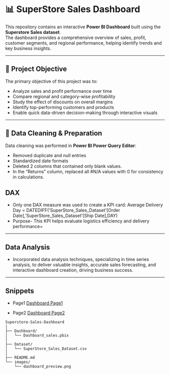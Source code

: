 # 📊 SuperStore Sales Dashboard

This repository contains an interactive **Power BI Dashboard** built using the **Superstore Sales dataset**.  
The dashboard provides a comprehensive overview of sales, profit, customer segments, and regional performance, helping identify trends and key business insights.

---

## 🧠 Project Objective

The primary objective of this project was to:
- Analyze sales and profit performance over time
- Compare regional and category-wise profitability
- Study the effect of discounts on overall margins
- Identify top-performing customers and products
- Enable quick data-driven decision-making through interactive visuals

---
## 🧹 Data Cleaning & Preparation

Data cleaning was performed in **Power BI Power Query Editor**:
- Removed duplicate and null entries
- Standardized date formats
- Deleted 2 columns that contained only blank values.
- In the “Returns” column, replaced all #N/A values with 0 for consistency in calculations.

## DAX

- Only one DAX measure was used to create a KPI card:
Average Delivery Day = DATEDIFF('SuperStore_Sales_Dataset'[Order Date],'SuperStore_Sales_Dataset'[Ship Date],DAY)
- Purpose- This KPI helps evaluate logistics efficiency and delivery performance=


---
## Data Analysis
- Incorporated data analysis
techniques, specializing in time
series analysis, to deliver valuable
insights, accurate sales forecasting,
and interactive dashboard
creation, driving business success.

---
## Snippets
- Page1
[Dashboard Page1](Images/page_1.png)

- Page2
[Dashboard Page2](Images/page_2.png)


```
Superstore-Sales-Dashboard
│
├── Dashboard/
│   └── Dashboard_sales.pbix
│
├── Dataset/
│   └── SuperStore_Sales_Dataset.csv
│
├── README.md
└── images/
    └── dashboard_preview.png

```
